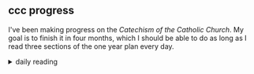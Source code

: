 ## ccc progress

I've been making progress on the *Catechism of the Catholic Church*. My goal is to finish it in four months, which I should be able to do as long as I read three sections of the one year plan every day.

<details markdown="1">
<summary>daily reading</summary>

| {{ page.date | date: "%B %-d, %Y" }} |
| :-------------: |
| [Ex. 2; Luke 5; Job 19; 1 Cor. 6]({% link _Bible/Bible-year-2.md %}) |
| [WSC 98-100]({% link _wsc/wsc-month-1.md %}) |
| [The Nicene Creed](https://threeforms.org/the-nicene-creed/) |

</details>